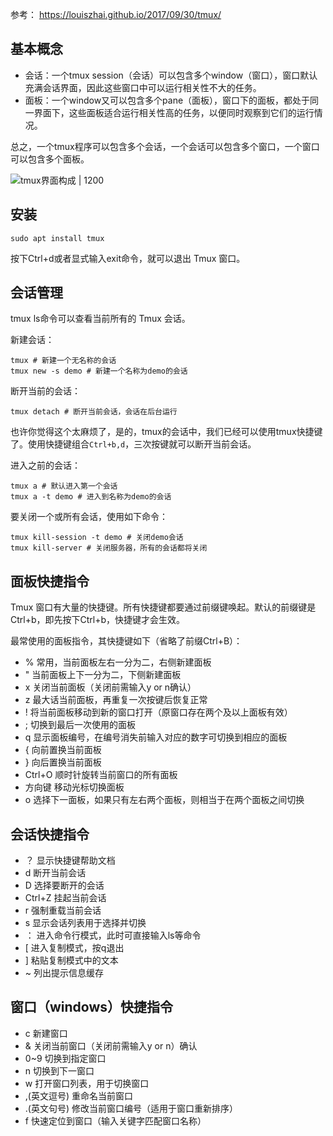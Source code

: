 参考： https://louiszhai.github.io/2017/09/30/tmux/  

## 基本概念

- 会话：一个tmux session（会话）可以包含多个window（窗口），窗口默认充满会话界面，因此这些窗口中可以运行相关性不大的任务。
- 面板：一个window又可以包含多个pane（面板），窗口下的面板，都处于同一界面下，这些面板适合运行相关性高的任务，以便同时观察到它们的运行情况。

总之，一个tmux程序可以包含多个会话，一个会话可以包含多个窗口，一个窗口可以包含多个面板。

![tmux界面构成 | 1200](http://louiszhai.github.io/docImages/tmux01.png)


## 安装

```
sudo apt install tmux
```

按下Ctrl+d或者显式输入exit命令，就可以退出 Tmux 窗口。

## 会话管理

tmux ls命令可以查看当前所有的 Tmux 会话。

新建会话：

```
tmux # 新建一个无名称的会话
tmux new -s demo # 新建一个名称为demo的会话
```

断开当前的会话：

```
tmux detach # 断开当前会话，会话在后台运行
```

也许你觉得这个太麻烦了，是的，tmux的会话中，我们已经可以使用tmux快捷键了。使用快捷键组合`Ctrl+b,d`，三次按键就可以断开当前会话。

进入之前的会话：

```
tmux a # 默认进入第一个会话
tmux a -t demo # 进入到名称为demo的会话
```

要关闭一个或所有会话，使用如下命令：

```
tmux kill-session -t demo # 关闭demo会话
tmux kill-server # 关闭服务器，所有的会话都将关闭
```

## 面板快捷指令

Tmux 窗口有大量的快捷键。所有快捷键都要通过前缀键唤起。默认的前缀键是Ctrl+b，即先按下Ctrl+b，快捷键才会生效。

最常使用的面板指令，其快捷键如下（省略了前缀Ctrl+B）：

- %    常用，当前面板左右一分为二，右侧新建面板
- "     当前面板上下一分为二，下侧新建面板
- x  关闭当前面板（关闭前需输入y or n确认）
- z  最大话当前面板，再重复一次按键后恢复正常
- !  将当前面板移动到新的窗口打开（原窗口存在两个及以上面板有效）
- ;  切换到最后一次使用的面板
- q  显示面板编号，在编号消失前输入对应的数字可切换到相应的面板
- {  向前置换当前面板
- }  向后置换当前面板
- Ctrl+O   顺时针旋转当前窗口的所有面板
- 方向键 移动光标切换面板
- o 选择下一面板，如果只有左右两个面板，则相当于在两个面板之间切换

## 会话快捷指令

- ？  显示快捷键帮助文档
- d    断开当前会话
- D   选择要断开的会话
- Ctrl+Z   挂起当前会话
- r    强制重载当前会话
- s   显示会话列表用于选择并切换
- ：  进入命令行模式，此时可直接输入ls等命令
- \[   进入复制模式，按q退出
- ]   粘贴复制模式中的文本
- ~   列出提示信息缓存

## 窗口（windows）快捷指令

- c   新建窗口
- &   关闭当前窗口（关闭前需输入y or n）确认
- 0~9   切换到指定窗口
- n  切换到下一窗口
- w   打开窗口列表，用于切换窗口
- ,(英文逗号)  重命名当前窗口
- .(英文句号)  修改当前窗口编号（适用于窗口重新排序）
- f  快速定位到窗口（输入关键字匹配窗口名称）

